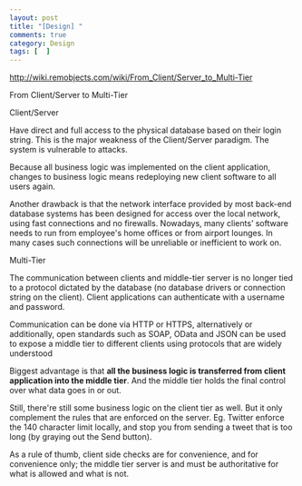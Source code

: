 ```yaml
---
layout: post
title: "[Design] "
comments: true
category: Design
tags: [  ]
---
```


http://wiki.remobjects.com/wiki/From_Client/Server_to_Multi-Tier

From Client/Server to Multi-Tier

Client/Server

Have direct and full access to the physical database based on their login string. This is the major weakness of the Client/Server paradigm. The system is vulnerable to attacks. 

Because all business logic was implemented on the client application, changes to business logic means redeploying new client software to all users again. 

Another drawback is that the network interface provided by most back-end database systems has been designed for access over the local network, using fast connections and no firewalls. Nowadays, many clients’ software needs to run from employee's home offices or from airport lounges. In many cases such connections will be unreliable or inefficient to work on. 

Multi-Tier

The communication between clients and middle-tier server is no longer tied to a protocol dictated by the database (no database drivers or connection string on the client). Client applications can authenticate with a username and password. 

Communication can be done via HTTP or HTTPS, alternatively or additionally, open standards such as SOAP, OData and JSON can be used to expose a middle tier to different clients using protocols that are widely understood

Biggest advantage is that __all the business logic is transferred from client application into the middle tier__. And the middle tier holds the final control over what data goes in or out. 

Still, there're still some business logic on the client tier as well. But it only complement the rules that are enforced on the server. Eg. Twitter enforce the 140 character limit locally, and stop you from sending a tweet that is too long (by graying out the Send button). 

As a rule of thumb, client side checks are for convenience, and for convenience only; the middle tier server is and must be authoritative for what is allowed and what is not.
